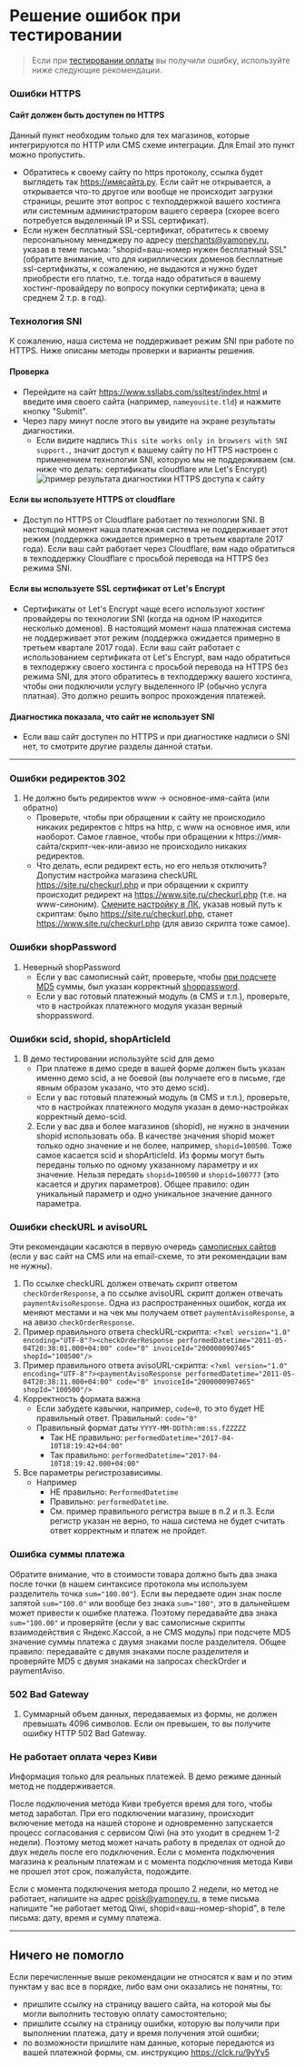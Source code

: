 Решение ошибок при тестировании
===============================

> Если при [тестировании оплаты](/demo/030%20тестирование.md) вы получили ошибку, используйте ниже следующие рекомендации.

### Ошибки HTTPS

#### Сайт должен быть доступен по HTTPS
Данный пункт необходим только для тех магазинов, которые интегрируются по HTTP или CMS схеме интеграции. Для Email это пункт можно пропустить.
   * Обратитесь к своему сайту по https протоколу, ссылка будет выглядеть так https://имясайта.ру. Если сайт не открывается, а открывается что-то другое или вообще не происходит загрузки страницы, решите этот вопрос с техподдержкой вашего хостинга или системным администратором вашего сервера (скорее всего потребуется выделенный IP и SSL сертификат).
   * Если нужен бесплатный SSL-сертификат, обратитесь к своему персональному менеджеру по адресу merchants@yamoney.ru, указав в теме письма: "shopid=ваш-номер нужен бесплатный SSL" (обратите внимание, что для кириллических доменов бесплатные ssl-сертификаты, к сожалению, не выдаются и нужно будет приобрести его платно, т.е. тогда надо обратиться в вашему хостинг-провайдеру по вопросу покупки сертификата; цена в среднем 2 т.р. в год).

### Технология SNI

К сожалению, наша система не поддерживает режим SNI при работе по HTTPS. Ниже описаны методы проверки и варианты решения.

#### Проверка
* Перейдите на сайт https://www.ssllabs.com/ssltest/index.html и введите имя своего сайта (например, `nameyousite.tld`) и нажмите кнопку "Submit".
* Через пару минут после этого вы увидите на экране результаты диагностики.
  * Если видите надпись `This site works only in browsers with SNI support.`, значит доступ к вашему сайту по HTTPS настроен с применением технологии SNI, которую мы не поддерживаем (см. ниже что делать: сертификаты cloudflare или Let's Encrypt)
  ![пример результата диагностики HTTPS доступа к сайту](/demo/ssllabs-https-check-sample.png "пример результата диагностики HTTPS доступа к сайту")


#### Если вы используете **HTTPS от cloudflare**
   * Доступ по HTTPS от Cloudflare работает по технологии SNI. В настоящий момент наша платежная система не поддерживает этот режим (поддержка ожидается примерно в третьем квартале 2017 года). Если ваш сайт работает через Cloudflare, вам надо обратиться в техподдержку Cloudflare с просьбой перевода на HTTPS без режима SNI.

#### Если вы используете **SSL сертификат от Let's Encrypt** 
   * Сертификаты от Let's Encrypt чаще всего используют хостинг провайдеры по технологии SNI (когда на одном IP находится несколько доменов). В настоящий момент наша платежная система не поддерживает этот режим (поддержка ожидается примерно в третьем квартале 2017 года). Если ваш сайт работает с использованием сертификата от Let's Encrypt, вам надо обратиться в техподержку своего хостинга с просьбой перевода на HTTPS без режима SNI, для этого обратитесь в техподдержку вашего хостинга, чтобы они подключили услугу выделенного IP (обычно услуга платная). Это должно решить вопрос прохождения платежей.

#### Диагностика показала, что сайт не использует SNI

* Если ваш сайт доступен по HTTPS и при диагностике надписи о SNI нет, то смотрите другие разделы данной статьи.
  
---
   
### Ошибки редиректов 302

1. Не должно быть редиректов www -> основное-имя-сайта (или обратно)
   * Проверьте, чтобы при обращении к сайту не происходило никаких редиректов с https на http, с www на основное имя, или наоборот. Самое главное, чтобы при обращении к https://имя-сайта/скрипт-чек-или-авизо не происходило никаких редиректов.
   * Что делать, если редирект есть, но его нельзя отключить? Допустим настройка магазина checkURL https://site.ru/checkurl.php и при обращении к скрипту происходит редирект на https://www.site.ru/checkurl.php (т.е. на www-синоним). [Смените настройку в ЛК](https://money.yandex.ru/my/tunes), указав новый путь к скриптам: было https://site.ru/checkurl.php, станет https://www.site.ru/checkurl.php (для авизо скрипта тоже самое).

### Ошибки shopPassword

1. Неверный shopPassword
   * Если у вас самописный сайт, проверьте, чтобы [при подсчете MD5](/demo/010%20интеграция%20для%20самописных%20сайтов.md#Шаг-21-Проверка-md5-суммы-при-ответах-на-запросы-checkorder-и-paymentaviso-документация) суммы, был указан корректный [shoppassword](/demo/shopPassword-теханкета-ЛК-Кассы.png).
   * Если у вас готовый платежный модуль (в CMS и т.п.), проверьте, что в настройках платежного модуля указан верный shoppassword.

### Ошибки scid, shopid, shopArticleId

1. В демо тестировании используйте scid для демо
   * При платеже в демо среде в вашей форме должен быть указан именно демо scid, а не боевой (вы получаете его в письме, где явным образом указано, что это демо scid).
   * Если у вас готовый платежный модуль (в CMS и т.п.), проверьте, что в настройках платежного модуля указан в демо-настройках корректный демо-scid.
   2. Если у вас два и более магазинов (shopid), не нужно в значении shopid использовать оба. В качестве значения shopid может только одно значение и не более, например, `shopid=100500`. Тоже самое касается scid и shopArticleId. Из формы могут быть переданы только по одному указанному параметру и их значение. Нельзя передать `shopid=100500` и `shopid=100777` (это касается и других параметров). Общее правило: один уникальный параметр и одно уникальное значение данного параметра.
   
### Ошибки checkURL и avisoURL

Эти рекомендации касаются в первую очередь [самописных сайтов](/demo/010%20интеграция%20для%20самописных%20сайтов.md) (если у вас сайт на CMS или на email-схеме, то эти рекомендации вам не нужны).

1. По ссылке checkURL должен отвечать скрипт ответом `checkOrderResponse`, а по ссылке avisoURL скрипт должен отвечать `paymentAvisoResponse`. Одна из распространенных ошибок, когда их меняют местами и на чек мы получаем ответ `paymentAvisoResponse`, а на авизо `checkOrderResponse`.
2. Пример правильного ответа checkURL-скрипта: `<?xml version="1.0" encoding="UTF-8"?><checkOrderResponse performedDatetime="2011-05-04T20:38:01.000+04:00" code="0" invoiceId="2000000907465" shopId="100500"/>`
3. Пример правильного ответа avisoURL-скрипта: `<?xml version="1.0" encoding="UTF-8"?><paymentAvisoResponse performedDatetime="2011-05-04T20:38:11.000+04:00" code="0" invoiceId="2000000907465" shopId="100500"/>`
4. Корректность формата важна
   * Если забудете кавычки, например, `code=0`, то это будет НЕ правильный ответ. Правильный: `code="0"`
   * Правильный формат даты `YYYY-MM-DDThh:mm:ss.fZZZZZ`
     * Так НЕ правильно: `performedDatetime="2017-04-10T18:19:42+04:00"`
     * Так правильно: `performedDatetime="2017-04-10T18:19:42.000+04:00"`
5. Все параметры регистрозависимы.
   * Например
     * НЕ правильно: `PerformedDatetime`
     * Правильно: `performedDatetime`.
     * См. пример правильного регистра выше в п.2 и п.3. Если регистр указан не верно, то наша система не будет считать ответ корректным и платеж не пройдет.

### Ошибка суммы платежа

Обратите внимание, что в стоимости товара должно быть два знака после точки (в нашем синтаксисе протокола мы используем разделитель точка `sum="100.00"`). Если вы передаете один знак после запятой `sum="100.0"` или вообще без знака `sum="100"`, это в дальнейшем может привести к ошибке платежа. Поэтому передавайте два знака `sum="100.00"` и проверяйте (если у вас самописные скрипты взаимодействия с Яндекс.Кассой, а не CMS модуль) при подсчете MD5 значение суммы платежа с двумя знаками после разделителя. Общее правило: передавайте с двумя знаками после разделителя и проверяйте MD5 с двумя знаками на запросах checkOrder и paymentAviso.

### 502 Bad Gateway

1. Суммарный объем данных, передаваемых из формы, не должен превышать 4096 символов. Если он превышен, то вы получите ошибку HTTP 502 Bad Gateway.

### Не работает оплата через Киви

Информация только для реальных платежей. В демо режиме данный метод не поддерживается.

После подключения метода Киви требуется время для того, чтобы метод заработал. При его подключении магазину, происходит включение метода на нашей стороне и одновременно запускается процесс согласования с сервисом Qiwi (на это уходит в среднем 1-2 недели). Поэтому метод может начать работу в пределах от одной до двух недель после его подключения. Если с момента подключения магазина к реальным платежам и с момента подключения метода Киви не прошел этот срок, пожалуйста, подождите.

Если с момента подключения метода прошло 2 недели, но метод не работает, напишите на адрес poisk@yamoney.ru, в теме письма напишите "не работает метод Qiwi, shopid=ваш-номер-shopid", в теле письма: дату, время и сумму платежа.

---

## Ничего не помогло

Если перечисленные выше рекомендации не относятся к вам и по этим пунктам у вас все в порядке, либо вам они оказались не понятны, то:
- пришлите ссылку на страницу вашего сайта, на которой мы бы могли выполнить тестовую оплату самостоятельно;
- пришлите ссылку на страницу ошибки, которую вы получили при выполнении платежа, дату и время получения этой ошибки;
- по возможности пришлите нам данные, которые передаются из вашей платежной формы, см. инструкцию https://clck.ru/9yYy5

